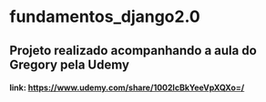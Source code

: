 # fundamentos_django2.0

## Projeto realizado acompanhando a aula do Gregory pela Udemy
#### link: https://www.udemy.com/share/1002lcBkYeeVpXQXo=/
